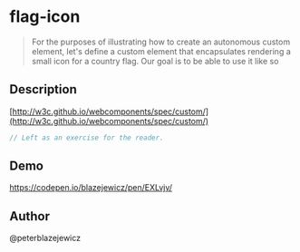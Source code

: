 # flag-icon

> For the purposes of illustrating how to create an autonomous custom element, let's define a custom element that encapsulates rendering a small icon for a country flag. Our goal is to be able to use it like so

## Description

[http://w3c.github.io/webcomponents/spec/custom/](http://w3c.github.io/webcomponents/spec/custom/)
```js
// Left as an exercise for the reader.
```

## Demo

https://codepen.io/blazejewicz/pen/EXLvjv/

## Author

@peterblazejewicz
